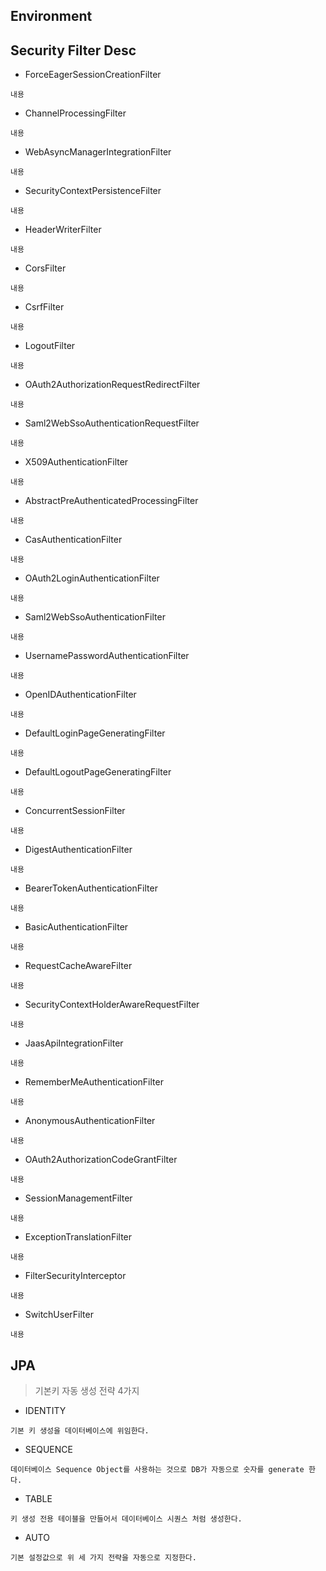 Environment
------------


Security Filter Desc
------------
+ ForceEagerSessionCreationFilter
```
내용 
```
+ ChannelProcessingFilter
```
내용
```
+ WebAsyncManagerIntegrationFilter
```
내용
```
+ SecurityContextPersistenceFilter
```
내용
```
+ HeaderWriterFilter
```
내용
```
+ CorsFilter
```
내용
```
+ CsrfFilter
```
내용
```
+ LogoutFilter
```
내용
```
+ OAuth2AuthorizationRequestRedirectFilter
```
내용
```
+ Saml2WebSsoAuthenticationRequestFilter
```
내용
```
+ X509AuthenticationFilter
```
내용
```
+ AbstractPreAuthenticatedProcessingFilter
```
내용
```
+ CasAuthenticationFilter
```
내용
```
+ OAuth2LoginAuthenticationFilter
```
내용
```
+ Saml2WebSsoAuthenticationFilter
```
내용
```
+ UsernamePasswordAuthenticationFilter
```
내용
```
+ OpenIDAuthenticationFilter
```
내용
```
+ DefaultLoginPageGeneratingFilter
```
내용
```
+ DefaultLogoutPageGeneratingFilter
```
내용
```
+ ConcurrentSessionFilter
```
내용
```
+ DigestAuthenticationFilter
```
내용
```
+ BearerTokenAuthenticationFilter
```
내용
```
+ BasicAuthenticationFilter
```
내용
```
+ RequestCacheAwareFilter
```
내용
```
+ SecurityContextHolderAwareRequestFilter
```
내용
```
+ JaasApiIntegrationFilter
```
내용
```
+ RememberMeAuthenticationFilter
```
내용
```
+ AnonymousAuthenticationFilter
```
내용
```
+ OAuth2AuthorizationCodeGrantFilter
```
내용
```
+ SessionManagementFilter
```
내용
```
+ ExceptionTranslationFilter
```
내용
```
+ FilterSecurityInterceptor
```
내용
```
+ SwitchUserFilter
```
내용
```

JPA
------------
> 기본키 자동 생성 전략 4가지
+ IDENTITY
```
기본 키 생성을 데이터베이스에 위임한다.
```
+ SEQUENCE
```
데이터베이스 Sequence Object를 사용하는 것으로 DB가 자동으로 숫자를 generate 한다.
```
+ TABLE
```
키 생성 전용 테이블을 만들어서 데이터베이스 시퀀스 처럼 생성한다.
```
+ AUTO
```
기본 설정값으로 위 세 가지 전략을 자동으로 지정한다.
```
